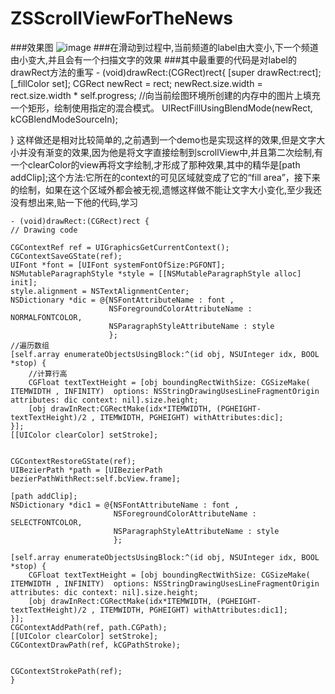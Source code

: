 # ZSScrollViewForTheNews
###效果图
![image](https://github.com/losedMemory/ZSScrollViewForTheNews/blob/master/ZSScrollViewForTheNews/%E5%93%88%E5%93%88.gif)
###在滑动到过程中,当前频道的label由大变小,下一个频道由小变大,并且会有一个扫描文字的效果
###其中最重要的代码是对label的drawRect方法的重写
	- (void)drawRect:(CGRect)rect{
    [super drawRect:rect];
    [_fillColor set];
    CGRect newRect = rect;
    newRect.size.width = rect.size.width * self.progress;
    //向当前绘图环境所创建的内存中的图片上填充一个矩形，绘制使用指定的混合模式。
    UIRectFillUsingBlendMode(newRect, kCGBlendModeSourceIn);
 
}
这样做还是相对比较简单的,之前遇到一个demo也是实现这样的效果,但是文字大小并没有渐变的效果,因为他是将文字直接绘制到scrollView中,并且第二次绘制,有一个clearColor的view再将文字绘制,才形成了那种效果,其中的精华是[path addClip];这个方法:它所在的context的可见区域就变成了它的“fill area”，接下来的绘制，如果在这个区域外都会被无视,遗憾这样做不能让文字大小变化,至少我还没有想出来,贴一下他的代码,学习

	- (void)drawRect:(CGRect)rect {
    // Drawing code
    
    CGContextRef ref = UIGraphicsGetCurrentContext();
    CGContextSaveGState(ref);
    UIFont *font = [UIFont systemFontOfSize:PGFONT];
    NSMutableParagraphStyle *style = [[NSMutableParagraphStyle alloc] init];
    style.alignment = NSTextAlignmentCenter;
    NSDictionary *dic = @{NSFontAttributeName : font ,
                          NSForegroundColorAttributeName : NORMALFONTCOLOR,
                          NSParagraphStyleAttributeName : style
                          };
    //遍历数组
    [self.array enumerateObjectsUsingBlock:^(id obj, NSUInteger idx, BOOL *stop) {
        //计算行高
        CGFloat textTextHeight = [obj boundingRectWithSize: CGSizeMake( ITEMWIDTH , INFINITY)  options: NSStringDrawingUsesLineFragmentOrigin attributes: dic context: nil].size.height;
        [obj drawInRect:CGRectMake(idx*ITEMWIDTH, (PGHEIGHT-textTextHeight)/2 , ITEMWIDTH, PGHEIGHT) withAttributes:dic];
    }];
    [[UIColor clearColor] setStroke];
    
    
    CGContextRestoreGState(ref);
    UIBezierPath *path = [UIBezierPath bezierPathWithRect:self.bcView.frame];
    
    [path addClip];
    NSDictionary *dic1 = @{NSFontAttributeName : font ,
                           NSForegroundColorAttributeName : SELECTFONTCOLOR,
                           NSParagraphStyleAttributeName : style
                           };
    
    [self.array enumerateObjectsUsingBlock:^(id obj, NSUInteger idx, BOOL *stop) {
        CGFloat textTextHeight = [obj boundingRectWithSize: CGSizeMake( ITEMWIDTH , INFINITY)  options: NSStringDrawingUsesLineFragmentOrigin attributes: dic context: nil].size.height;
        [obj drawInRect:CGRectMake(idx*ITEMWIDTH, (PGHEIGHT-textTextHeight)/2 , ITEMWIDTH, PGHEIGHT) withAttributes:dic1];
    }];
    CGContextAddPath(ref, path.CGPath);
    [[UIColor clearColor] setStroke];
    CGContextDrawPath(ref, kCGPathStroke);
    
    
    CGContextStrokePath(ref);
    }






	
